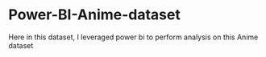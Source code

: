 # Power-BI-Anime-dataset
Here in this dataset, I leveraged power bi to perform analysis on this Anime dataset
